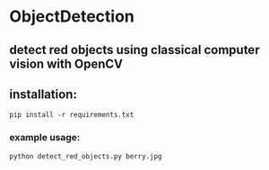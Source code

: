 # ObjectDetection


## detect red objects using classical computer vision with OpenCV

## installation:
```shell
pip install -r requirements.txt
```

### example usage:
```shell
python detect_red_objects.py berry.jpg
```